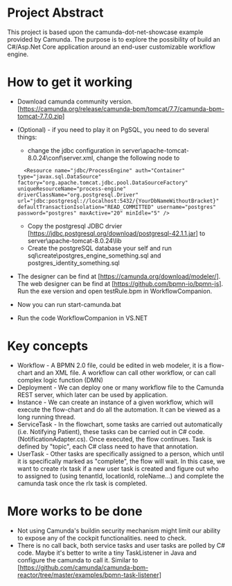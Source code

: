 # Project Abstract

This project is based upon the camunda-dot-net-showcase example provided by Camunda. The purpose is to explore the possibility of build an C#/Asp.Net Core application around an end-user customizable workflow engine.

# How to get it working

* Download camunda community version. [https://camunda.org/release/camunda-bpm/tomcat/7.7/camunda-bpm-tomcat-7.7.0.zip]
* (Optional) - if you need to play it on PgSQL, you need to do several things:
  * change the jdbc configuration in server\apache-tomcat-8.0.24\conf\server.xml, change the following node to 
  
  `  <Resource name="jdbc/ProcessEngine"
              auth="Container"
              type="javax.sql.DataSource" 
              factory="org.apache.tomcat.jdbc.pool.DataSourceFactory"
              uniqueResourceName="process-engine"
              driverClassName="org.postgresql.Driver" 
              url="jdbc:postgresql://localhost:5432/{YourDbNameWithoutBracket}"
              defaultTransactionIsolation="READ_COMMITTED"
              username="postgres"  
              password="postgres"
              maxActive="20"
              minIdle="5" />`

  * Copy the postgresql JDBC drvier [https://jdbc.postgresql.org/download/postgresql-42.1.1.jar] to server\apache-tomcat-8.0.24\lib
  * Create the postgreSQL database your self and run sql\create\postgres_engine_something.sql  and postgres_identity_something.sql
* The designer can be find at [https://camunda.org/download/modeler/]. The web designer can be find at [https://github.com/bpmn-io/bpmn-js]. Run the exe version and open testRule.bpm in WorkflowCompanion. 

* Now you can run start-camunda.bat
* Run the code WorkflowCompanion in VS.NET

# Key concepts

* Workflow - A BPMN 2.0 file, could be edited in web modeler, it is a flow-chart and an XML file. A workflow can call other workflow, or can call complex logic function (DMN) 
* Deployment - We can deploy one or many workflow file to the Camunda REST server, which later can be used by application.
* Instance - We can create an instance of a given workflow, which will execute the flow-chart and do all the automation. It can be viewed as a long running thread. 
* ServiceTask - In the flowchart, some tasks are carried out automatically (i.e. Notifying Patient),  these tasks can be carried out in C# code. (NotificationAdapter.cs). Once executed, the flow continues. Task is defined by "topic", each C# class need to have that annotation.
* UserTask - Other tasks are specifically assigned to a person, which until it is specifically marked as "complete", the flow will wait. In this case, we want to create rlx task if a new user task is created and figure out who to assigned to (using tenantId, locationId, roleName...) and complete the camunda task once the rlx task is completed. 

# More works to be done

* Not using Camunda's buildin security mechanism might limit our ability to expose any of the cockpit functionalities. need to check.
* There is no call back, both service tasks and user tasks are polled by C# code. Maybe it's better to write a tiny TaskListener in Java and configure the camunda to call it. Similar to [https://github.com/camunda/camunda-bpm-reactor/tree/master/examples/bpmn-task-listener]


